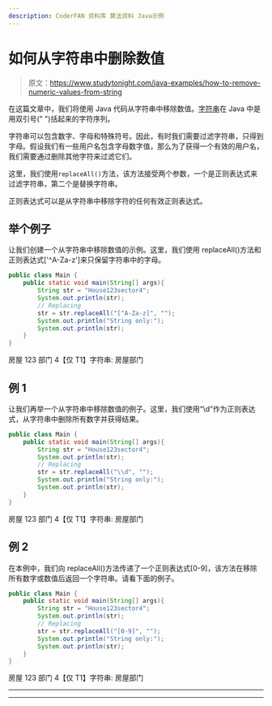 ```yaml
---
description: CoderFAN 资料库 算法资料 Java示例
---
```


# 如何从字符串中删除数值

> 原文：<https://www.studytonight.com/java-examples/how-to-remove-numeric-values-from-string>

在这篇文章中，我们将使用 Java 代码从字符串中移除数值。[字符串](https://www.studytonight.com/java/string-handling-in-java.php)在 Java 中是用双引号(" ")括起来的字符序列。

字符串可以包含数字、字母和特殊符号。因此，有时我们需要过滤字符串，只得到字母。假设我们有一些用户名包含字母数字值，那么为了获得一个有效的用户名，我们需要通过删除其他字符来过滤它们。

这里，我们使用`replaceAll()`方法，该方法接受两个参数，一个是正则表达式来过滤字符串，第二个是替换字符串。

正则表达式可以是从字符串中移除字符的任何有效正则表达式。

## 举个例子

让我们创建一个从字符串中移除数值的示例。这里，我们使用 replaceAll()方法和正则表达式['^A-Za-z']来只保留字符串中的字母。

```java
public class Main {
	public static void main(String[] args){
		String str = "House123sector4";
		System.out.println(str);
		// Replacing 
		str = str.replaceAll("[^A-Za-z]", "");
		System.out.println("String only:");
		System.out.println(str);
	}
}
```

房屋 123 部门 4【仅 T1】字符串:
房屋部门

## 例 1

让我们再举一个从字符串中移除数值的例子。这里，我们使用“\d”作为正则表达式，从字符串中删除所有数字并获得结果。

```java
public class Main {
	public static void main(String[] args){
		String str = "House123sector4";
		System.out.println(str);
		// Replacing 
		str = str.replaceAll("\\d", "");
		System.out.println("String only:");
		System.out.println(str);
	}
}
```

房屋 123 部门 4【仅 T1】字符串:
房屋部门

## 例 2

在本例中，我们向 replaceAll()方法传递了一个正则表达式[0-9]，该方法在移除所有数字或数值后返回一个字符串。请看下面的例子。

```java
public class Main {
	public static void main(String[] args){
		String str = "House123sector4";
		System.out.println(str);
		// Replacing 
		str = str.replaceAll("[0-9]", "");
		System.out.println("String only:");
		System.out.println(str);
	}
}
```

房屋 123 部门 4【仅 T1】字符串:
房屋部门

* * *

* * *